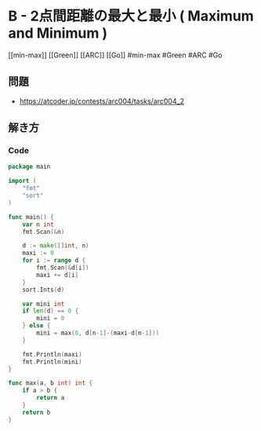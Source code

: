 # B - 2点間距離の最大と最小 ( Maximum and Minimum )
[[min-max]] [[Green]] [[ARC]] [[Go]]
#min-max #Green #ARC #Go 

## 問題
- https://atcoder.jp/contests/arc004/tasks/arc004_2

## 解き方
### Code
```go
package main

import (
	"fmt"
	"sort"
)

func main() {
	var n int
	fmt.Scan(&n)

	d := make([]int, n)
	maxi := 0
	for i := range d {
		fmt.Scan(&d[i])
		maxi += d[i]
	}
	sort.Ints(d)

	var mini int
	if len(d) == 0 {
		mini = 0
	} else {
		mini = max(0, d[n-1]-(maxi-d[n-1]))
	}

	fmt.Println(maxi)
	fmt.Println(mini)
}

func max(a, b int) int {
	if a > b {
		return a
	}
	return b
}
```